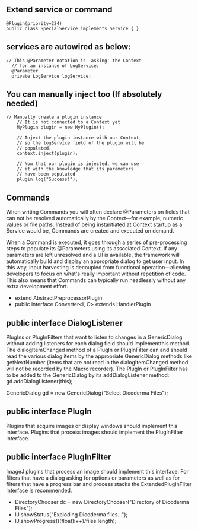 
## Extend service or command

```
@Plugin(priority=224)
public class SpecialService implements Service { }

```

## services are autowired as below:

```
// This @Parameter notation is 'asking' the Context
  // for an instance of LogService.
  @Parameter
  private LogService logService;

```

## You can manually inject too (If absolutely needed)
```
// Manually create a plugin instance
    // It is not connected to a Context yet
    MyPlugin plugin = new MyPlugin();
 
    // Inject the plugin instance with our Context,
    // so the logService field of the plugin will be
    // populated.
    context.inject(plugin);
 
    // Now that our plugin is injected, we can use
    // it with the knowledge that its parameters
    // have been populated
    plugin.log("Success!");
```

## Commands

When writing Commands you will often declare @Parameters on fields that can not be resolved automatically by the Context—for example, numeric values or file paths. Instead of being instantiated at Context startup as a Service would be, Commands are created and executed on demand.

When a Command is executed, it goes through a series of pre-processing steps to populate its @Parameters using its associated Context. If any parameters are left unresolved and a UI is available, the framework will automatically build and display an appropriate dialog to get user input. In this way, input harvesting is decoupled from functional operation—allowing developers to focus on what's really important without repetition of code. This also means that Commands can typically run headlessly without any extra development effort.

* extend AbstractPreprocessorPlugin
* public interface Converter<I, O> extends HandlerPlugin<ConversionRequest>

## public interface DialogListener

PlugIns or PlugInFilters that want to listen to changes in a GenericDialog without adding listeners for each dialog field should implementthis method. The dialogItemChanged method of a PlugIn or PlugInFilter can and should read the various dialog items by the appropriate GenericDialog methods like getNextNumber (items that are not read in the dialogItemChanged method will not be recorded by the Macro recorder). The PlugIn or PlugInFilter has to be added to the GenericDialog by its addDialogListener method: gd.addDialogListener(this);

GenericDialog gd = new GenericDialog("Select Dicoderma Files");


## public interface PlugIn

Plugins that acquire images or display windows should implement this interface. Plugins that process images should implement the PlugInFilter interface.

## public interface PlugInFilter

ImageJ plugins that process an image should implement this interface. For filters that have a dialog asking for options or parameters as well as for filters that have a progress bar and process stacks the ExtendedPlugInFilter interface is recommended.

* DirectoryChooser dc = new DirectoryChooser("Directory of Dicoderma Files");
* IJ.showStatus("Exploding Dicoderma files...");
* IJ.showProgress(((float)i++)/files.length);
